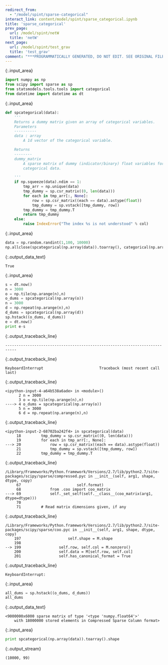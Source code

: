 ```yaml
---
redirect_from:
  - "/model/spint/sparse-categorical"
interact_link: content/model/spint/sparse_categorical.ipynb
title: 'sparse_categorical'
prev_page:
  url: /model/spint/netW
  title: 'netW'
next_page:
  url: /model/spint/test_grav
  title: 'test_grav'
comment: "***PROGRAMMATICALLY GENERATED, DO NOT EDIT. SEE ORIGINAL FILES IN /content***"
---
```




{:.input_area}
```python
import numpy as np
from scipy import sparse as sp
from statsmodels.tools.tools import categorical
from datetime import datetime as dt

```




{:.input_area}
```python
def spcategorical(data):
    '''
    Returns a dummy matrix given an array of categorical variables.
    Parameters
    ----------
    data : array
        A 1d vector of the categorical variable.

    Returns
    --------
    dummy_matrix
        A sparse matrix of dummy (indicator/binary) float variables for the
        categorical data.  

    '''
    if np.squeeze(data).ndim == 1:
        tmp_arr = np.unique(data)
        tmp_dummy = sp.csr_matrix((0, len(data)))
        for each in tmp_arr[:, None]:
            row = sp.csr_matrix((each == data).astype(float))
            tmp_dummy = sp.vstack([tmp_dummy, row])
        tmp_dummy = tmp_dummy.T
        return tmp_dummy
    else:
        raise IndexError("The index %s is not understood" % col)

```




{:.input_area}
```python
data = np.random.randint(1,100, 10000)
np.allclose(spcategorical(np.array(data)).toarray(), categorical(np.array(data), drop=True))
```





{:.output_data_text}
```
True
```





{:.input_area}
```python
s = dt.now()
n = 3000
o = np.tile(np.arange(n),n)
o_dums = spcategorical(np.array(o))
n = 3000
d = np.repeat(np.arange(n),n)
d_dums = spcategorical(np.array(d))
sp.hstack((o_dums, d_dums))
e = dt.now()
print e-s
```



{:.output_traceback_line}
```
---------------------------------------------------------------------------
```

{:.output_traceback_line}
```
KeyboardInterrupt                         Traceback (most recent call last)
```

{:.output_traceback_line}
```
<ipython-input-4-a64b538a6ade> in <module>()
      2 n = 3000
      3 o = np.tile(np.arange(n),n)
----> 4 o_dums = spcategorical(np.array(o))
      5 n = 3000
      6 d = np.repeat(np.arange(n),n)

```

{:.output_traceback_line}
```
<ipython-input-2-68702ba242f4> in spcategorical(data)
     18         tmp_dummy = sp.csr_matrix((0, len(data)))
     19         for each in tmp_arr[:, None]:
---> 20             row = sp.csr_matrix((each == data).astype(float))
     21             tmp_dummy = sp.vstack([tmp_dummy, row])
     22         tmp_dummy = tmp_dummy.T

```

{:.output_traceback_line}
```
/Library/Frameworks/Python.framework/Versions/2.7/lib/python2.7/site-packages/scipy/sparse/compressed.pyc in __init__(self, arg1, shape, dtype, copy)
     67                         self.format)
     68             from .coo import coo_matrix
---> 69             self._set_self(self.__class__(coo_matrix(arg1, dtype=dtype)))
     70 
     71         # Read matrix dimensions given, if any

```

{:.output_traceback_line}
```
/Library/Frameworks/Python.framework/Versions/2.7/lib/python2.7/site-packages/scipy/sparse/coo.pyc in __init__(self, arg1, shape, dtype, copy)
    197                     self.shape = M.shape
    198 
--> 199                 self.row, self.col = M.nonzero()
    200                 self.data = M[self.row, self.col]
    201                 self.has_canonical_format = True

```

{:.output_traceback_line}
```
KeyboardInterrupt: 
```




{:.input_area}
```python
all_dums = sp.hstack((o_dums, d_dums))
all_dums
```





{:.output_data_text}
```
<9000000x6000 sparse matrix of type '<type 'numpy.float64'>'
	with 18000000 stored elements in Compressed Sparse Column format>
```





{:.input_area}
```python
print spcategorical(np.array(data)).toarray().shape
```


{:.output_stream}
```
(10000, 99)

```
